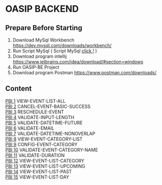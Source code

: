 # OASIP BACKEND
## Prepare Before Starting
1. Download MySql Workbench https://dev.mysql.com/downloads/workbench/
2. Run Script MySql ( Script MySql [click !](https://github.com/malixch12/OASIP-KW-3/blob/main/MySql.sql) ) 
3. Download program intellij https://www.jetbrains.com/idea/download/#section=windows 
2. Run OASIP-BE Project
3. Download program Postman https://www.postman.com/downloads/

## Content
[PBI 1](https://github.com/malixch12/OASIP-KW-3/blob/main/OASIP-WEB/OASIP-BE/Content/PBI1.md) VIEW-EVENT-LIST-ALL <br>
[PBI 2](https://github.com/malixch12/OASIP-KW-3/blob/main/OASIP-WEB/OASIP-BE/Content/PBI2.md) CANCEL-EVENT-BASIC-SUCCESS <br>
[PBI 3](https://github.com/malixch12/OASIP-KW-3/blob/main/OASIP-WEB/OASIP-BE/Content/PBI3.md) RESCHEDULE-EVENT <br>
[PBI 4](https://github.com/malixch12/OASIP-KW-3/blob/main/OASIP-WEB/OASIP-BE/Content/PBI4.md) VALIDATE-INPUT-LENGTH <br>
[PBI 5](https://github.com/malixch12/OASIP-KW-3/blob/main/OASIP-WEB/OASIP-BE/Content/PBI5.md) VALIDATE-DATETIME-FUTURE <br>
[PBI 6](https://github.com/malixch12/OASIP-KW-3/blob/main/OASIP-WEB/OASIP-BE/Content/PBI6.md) VALIDATE-EMAIL <br>
[PBI 7](https://github.com/malixch12/OASIP-KW-3/blob/main/OASIP-WEB/OASIP-BE/Content/PBI7.md) VALIDATE-DATETIME-NONOVERLAP <br>
[PBI 8](https://github.com/malixch12/OASIP-KW-3/blob/main/OASIP-WEB/OASIP-BE/Content/PBI8.md) VIEW-EVENT-CATEGORY-LIST <br>
[PBI 9](https://github.com/malixch12/OASIP-KW-3/blob/main/OASIP-WEB/OASIP-BE/Content/PBI9.md) CONFIG-EVENT-CATEGORY <br>
[PBI 10](https://github.com/malixch12/OASIP-KW-3/blob/main/OASIP-WEB/OASIP-BE/Content/PBI10.md) VALIDATE-EVENT-CATEGORY-NAME <br>
[PBI 11](https://github.com/malixch12/OASIP-KW-3/blob/main/OASIP-WEB/OASIP-BE/Content/PBI11.md) VALIDATE-DURATION <br>
[PBI 12](https://github.com/malixch12/OASIP-KW-3/blob/main/OASIP-WEB/OASIP-BE/Content/PBI12.md) VIEW-EVENT-LIST-CATEGORY <br>
[PBI 13](https://github.com/malixch12/OASIP-KW-3/blob/main/OASIP-WEB/OASIP-BE/Content/PBI13.md) VIEW-EVENT-LIST-UPCOMING <br>
[PBI 14](https://github.com/malixch12/OASIP-KW-3/blob/main/OASIP-WEB/OASIP-BE/Content/PBI14.md) VIEW-EVENT-LIST-PAST <br>
[PBI 15](https://github.com/malixch12/OASIP-KW-3/blob/main/OASIP-WEB/OASIP-BE/Content/PBI15.md) VIEW-EVENT-LIST-DAY <br>

